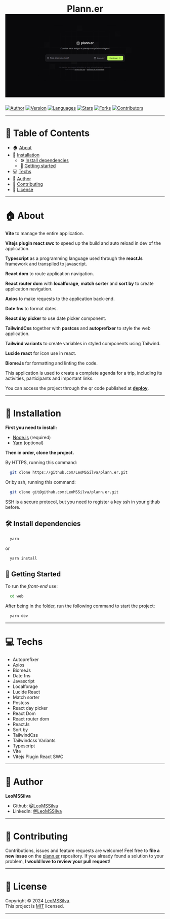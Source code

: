 <h1 align="center">Plann.er
  <br/>
  <img src="./demonstration.png">
  <br/>
</h1>

[![Author](https://img.shields.io/badge/author-LeoMSSilva-blue?style=flat-square)](https://github.com/LeoMSSilva)
[![Version](https://img.shields.io/badge/version-1.0.0-blue.svg?cacheSeconds=2592000)](https://github.com/LeoMSSilva)
[![Languages](https://img.shields.io/github/languages/count/LeoMSSilva/plann.er?color=blue&style=flat-square)](#)
[![Stars](https://img.shields.io/github/stars/LeoMSSilva/plann.er?color=blue&style=flat-square)](https://github.com/LeoMSSilva/plann.er/stargazers)
[![Forks](https://img.shields.io/github/forks/LeoMSSilva/plann.er?color=blue&style=flat-square)](https://github.com/LeoMSSilva/plann.er/network/members)
[![Contributors](https://img.shields.io/github/contributors/LeoMSSilva/plann.er?color=blue&style=flat-square)](https://github.com/LeoMSSilva/plann.er/graphs/contributors)

---

# :pushpin: Table of Contents

- :house: [About](#house-about)
- :dart: [Installation](#dart-installation)
  - :gear: [Install dependencies](#hammer_and_wrench-install-dependencies)
  - :rocket: [Getting started](#rocket-getting-started)
- :computer: [Techs](#computer-techs)
- :bust_in_silhouette: [Author](#bust_in_silhouette-author)
- :handshake: [Contributing](#handshake-contributing)
- :scroll: [License](#scroll-license)

---

# :house: About

**Vite** to manage the entire application.

**Vitejs plugin react swc** to speed up the build and auto reload in dev of the application.

**Typescript** as a programming language used through the **reactJs** framework and transpiled to javascript.

**React dom** to route application navigation.

**React router dom** with **localforage**, **match sorter** and **sort by** to create application navigation.

**Axios** to make requests to the application back-end.

**Date fns** to format dates.

**React day picker** to use date picker component.

**TailwindCss** together with **postcss** and **autoprefixer** to style the web application.

**Tailwind variants** to create variables in styled components using Tailwind.

**Lucide react** for icon use in react.

**BiomeJs** for formatting and linting the code.

This application is used to create a complete agenda for a trip, including its activities, participants and important links.

You can access the project through the qr code published at **[deploy](plann-er-leomssilva.vercel.app)**.

---

# :dart: Installation

**First you need to install:**

- [Node.js](https://pt-br.nodejs.org/) (required)
- [Yarn](https://yarnpkg.com/) (optional)

**Then in order, clone the project.**

By HTTPS, running this command:

```bash
  git clone https://github.com/LeoMSSilva/plann.er.git
```

Or by ssh, running this command:

```bash
  git clone git@github.com:LeoMSSilva/plann.er.git
```

SSH is a secure protocol, but you need to register a key ssh in your github before.

## :hammer_and_wrench: Install dependencies

```bash
  yarn
```

or

```bash
  yarn install
```

## :rocket: Getting Started

To run the *front-end* use:

```bash
  cd web
```

After being in the folder, run the following command to start the project:

```bash
  yarn dev
```

---

# :computer: Techs

- Autoprefixer
- Axios
- BiomeJs
- Date fns
- Javascript
- Localforage
- Lucide React
- Match sorter
- Postcss
- React day picker
- React Dom
- React router dom
- ReactJs
- Sort by
- TailwindCss
- Tailwindcss Variants
- Typescript
- Vite
- Vitejs Plugin React SWC

---

# :bust_in_silhouette: Author

**LeoMSSilva**

- Github: [@LeoMSSilva](https://github.com/LeoMSSilva)
- LinkedIn: [@LeoMSSilva](https://linkedin.com/in/LeoMSSilva)

---

# :handshake: Contributing

Contributions, issues and feature requests are welcome! Feel free to **file a new issue** on the [plann.er](https://github.com/LeoMSSilva/plann.er/issues) repository. If you already found a solution to your problem, **I would love to review your pull request**!

---

# :scroll: License

Copyright :copyright: 2024 [LeoMSSilva](https://github.com/LeoMSSilva).
<br/>
This project is [MIT](https://github.com/LeoMSSilva/plann.er/blob/main/LICENSE) licensed.

---
